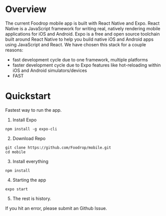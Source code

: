 # Overview
The current Foodrop mobile app is built with React Native and Expo. React Native is a JavaScript framework for writing real, natively rendering mobile applications for iOS and Android. Expo is a free and open source toolchain built around React Native to help you build native iOS and Android apps using JavaScript and React. We have chosen this stack for a couple reasons:
- fast development cycle due to one framework, multiple platforms
- faster development cycle due to Expo features like hot-reloading within iOS and Android simulators/devices
- FAST

# Quickstart
Fastest way to run the app.

1. Install Expo
```
npm install -g expo-cli
```

2. Download Repo
```
git clone https://github.com/Foodrop/mobile.git
cd mobile
```

3. Install everything
```
npm install
```

4. Starting the app
```
expo start
```

5. The rest is history.

If you hit an error, please submit an Github Issue.
